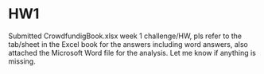 # HW1
Submitted CrowdfundigBook.xlsx week 1 challenge/HW, pls refer to the tab/sheet in the Excel book for the answers including word answers, also attached the Microsoft Word file for the analysis.
Let me know if anything is missing.
